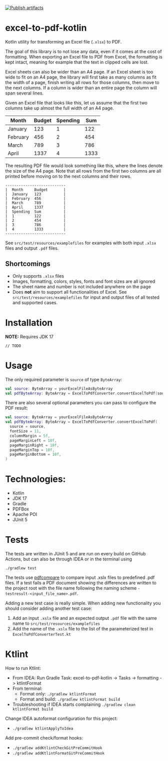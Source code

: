 [![Publish artifacts](https://github.com/navikt/excel-to-pdf-kotlin/actions/workflows/release.yml/badge.svg)](https://github.com/navikt/excel-to-pdf-kotlin/actions/workflows/release.yml)

excel-to-pdf-kotlin
================

Kotlin utility for transforming an Excel file (`.xlsx`) to PDF.

The goal of this library is to not lose any data, even if it comes at the cost of formatting. When exporting an Excel
file to PDF from Excel, the formatting is kept intact, meaning for example that the text in clipped cells are lost.

Excel sheets can also be wider than an A4 page. If an Excel sheet is too wide to fit on an A4 page, the library will first take as many columns as fit the width of a page,
finish writing all rows for those columns, then move to the
next columns. If a column is wider than an entire page the column will span several lines.

Given an Excel file that looks like this, let us assume that the first two columns take up almost the full width of an
A4 page.

| Month    | Budget | Spending | Sum  |
|----------|--------|----------|------|
| January  | 123    | 1        | 122  | 
| February | 456    | 2        | 454  |
| March    | 789    | 3        | 786  |
| April    | 1337   | 4        | 1333 |

The resulting PDF file would look something like this, where the lines denote the size of the A4 page.
Note that all rows from the first two columns are all printed before moving on to the next columns and their rows.

```
---------------------------
|  Month     Budget       |
|  January   123          |
|  February  456          |
|  March     789          |
|  April     1337         |
|  Spending  Sum          |
|  1         122          |
|  2         454          |
|  3         786          |
|  4         1333         |
---------------------------
```

See `src/test/resources/examplefiles` for examples with both input `.xlsx` files and output `.pdf` files.

## Shortcomings

* Only supports `.xlsx` files
* Images, formatting, colors, styles, fonts and font sizes are all ignored
* The sheet name and number is not included anywhere on the page
* Does **not** aim to support all functionalities of Excel. See `src/test/resources/examplefiles` for input and output files of all tested and supported cases.


# Installation

**NOTE:** Requires JDK 17

```
// TODO
```

# Usage

The only required parameter is `source` of type `ByteArray`:
```kotlin
val source: ByteArray = yourExcelFileAsByteArray
val pdfByteArray: ByteArray = ExcelToPdfConverter.convertExcelToPdf(source = source)
```

There are also several optional parameters you can pass to configure the PDF result:
```kotlin
val source: ByteArray = yourExcelFileAsByteArray
val pdfByteArray: ByteArray = ExcelToPdfConverter.convertExcelToPdf(
  source = source,
  fontSize = 11,
  columnMargin = 5f,
  pageMarginLeft = 10f,
  pageMarginRight = 10f,
  pageMarginTop = 10f,
  pageMarginBottom = 10f,
)
```

# Technologies:
* Kotlin
* JDK 17
* Gradle
* PDFBox
* Apache POI
* JUnit 5

# Tests

The tests are written in JUnit 5 and are run on every build on GitHub Actions, but can also be through IDEA or in the terminal using
```
./gradlew test
```

The tests use [pdfcompare](https://github.com/red6/pdfcompare) to compare input .xslx files to predefined .pdf files.
If a test fails a PDF document showing the differences are written to the project root with the file name following the
naming scheme `-testresult-<input_file_name>.pdf`.

Adding a new test case is really simple. When adding new functionality you should consider adding another test case:
1. Add an input `.xslx` file and an expected output `.pdf` file with the same name to `src/test/resources/examplefiles`
2. Add the name of the `.xslx` file to the list of the parameterized test in `ExcelToPdfConverterTest.kt`

# Ktlint
How to run Ktlint:
* From IDEA: Run Gradle Task: excel-to-pdf-kotlin -> Tasks -> formatting -> ktlintFormat
* From terminal:
    * Format only: `./gradlew ktlintFormat`
    * Format and build: `./gradlew ktlintFormat build`
* Troubleshooting if IDEA starts complaining `./gradlew clean ktlintFormat build`

Change IDEA autoformat configuration for this project:
* `./gradlew ktlintApplyToIdea`

Add pre-commit check/format hooks:
* `./gradlew addKtlintCheckGitPreCommitHook`
* `./gradlew addKtlintFormatGitPreCommitHook`
